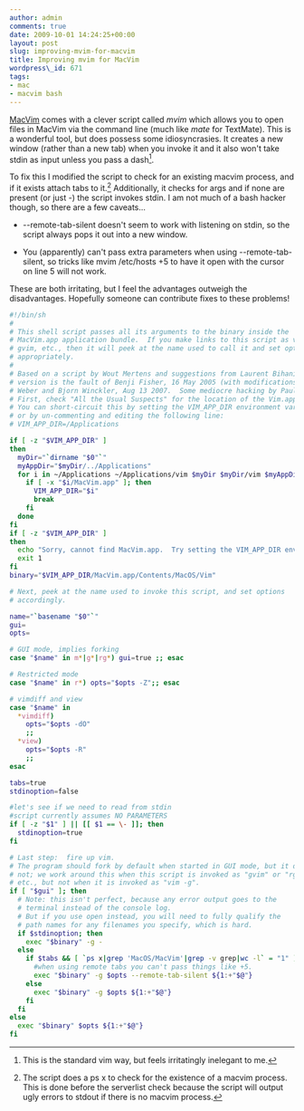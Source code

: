 ```yaml
---
author: admin
comments: true
date: 2009-10-01 14:24:25+00:00
layout: post
slug: improving-mvim-for-macvim
title: Improving mvim for MacVim
wordpress\_id: 671
tags:
- mac
- macvim bash
---
```


[MacVim](http://code.google.com/p/macvim/) comes with a clever script called _mvim_ which allows you to open files in MacVim via the command line (much like _mate_ for TextMate).  This is a wonderful tool, but does possess some idiosyncrasies.  It creates a new window (rather than a new tab) when you invoke it and it also won't take stdin as input unless you pass a dash[^1].

To fix this I modified the script to check for an existing macvim process, and if it exists attach tabs to it.[^2]  Additionally, it checks for args and if none are present (or just -) the script invokes stdin.  I am not much of a bash hacker though, so there are a few caveats...




  * --remote-tab-silent doesn't seem to work with listening on stdin, so the script always pops it out into a new window.


  * You (apparently) can't pass extra parameters when using --remote-tab-silent, so tricks like mvim /etc/hosts +5 to have it open with the cursor on line 5 will not work.


These are both irritating, but I feel the advantages outweigh the disadvantages.  Hopefully someone can contribute fixes to these problems!


```bash
#!/bin/sh
#
# This shell script passes all its arguments to the binary inside the
# MacVim.app application bundle.  If you make links to this script as view,
# gvim, etc., then it will peek at the name used to call it and set options
# appropriately.
#
# Based on a script by Wout Mertens and suggestions from Laurent Bihanic.  This
# version is the fault of Benji Fisher, 16 May 2005 (with modifications by Nico
# Weber and Bjorn Winckler, Aug 13 2007.  Some mediocre hacking by Paul Kehrer Sep 30 2009).
# First, check "All the Usual Suspects" for the location of the Vim.app bundle.
# You can short-circuit this by setting the VIM_APP_DIR environment variable
# or by un-commenting and editing the following line:
# VIM_APP_DIR=/Applications

if [ -z "$VIM_APP_DIR" ]
then
  myDir="`dirname "$0"`"
  myAppDir="$myDir/../Applications"
  for i in ~/Applications ~/Applications/vim $myDir $myDir/vim $myAppDir $myAppDir/vim /Applications /Applications/vim /Applications/Utilities /Applications/Utilities/vim; do
    if [ -x "$i/MacVim.app" ]; then
      VIM_APP_DIR="$i"
      break
    fi
  done
fi
if [ -z "$VIM_APP_DIR" ]
then
  echo "Sorry, cannot find MacVim.app.  Try setting the VIM_APP_DIR environment variable to the directory containing MacVim.app."
  exit 1
fi
binary="$VIM_APP_DIR/MacVim.app/Contents/MacOS/Vim"

# Next, peek at the name used to invoke this script, and set options
# accordingly.

name="`basename "$0"`"
gui=
opts=

# GUI mode, implies forking
case "$name" in m*|g*|rg*) gui=true ;; esac

# Restricted mode
case "$name" in r*) opts="$opts -Z";; esac

# vimdiff and view
case "$name" in
  *vimdiff)
    opts="$opts -dO"
    ;;
  *view)
    opts="$opts -R"
    ;;
esac

tabs=true
stdinoption=false

#let's see if we need to read from stdin
#script currently assumes NO PARAMETERS
if [ -z "$1" ] || [[ $1 == \- ]]; then
  stdinoption=true
fi

# Last step:  fire up vim.
# The program should fork by default when started in GUI mode, but it does
# not; we work around this when this script is invoked as "gvim" or "rgview"
# etc., but not when it is invoked as "vim -g".
if [ "$gui" ]; then
  # Note: this isn't perfect, because any error output goes to the
  # terminal instead of the console log.
  # But if you use open instead, you will need to fully qualify the
  # path names for any filenames you specify, which is hard.
  if $stdinoption; then
    exec "$binary" -g -
  else
    if $tabs && [ `ps x|grep 'MacOS/MacVim'|grep -v grep|wc -l` = "1" ] && [[ `$binary --serverlist` = "VIM" ]]; then
      #when using remote tabs you can't pass things like +5.
      exec "$binary" -g $opts --remote-tab-silent ${1:+"$@"}
    else
      exec "$binary" -g $opts ${1:+"$@"}
    fi
  fi
else
  exec "$binary" $opts ${1:+"$@"}
fi
```

[^1]: This is the standard vim way, but feels irritatingly inelegant to me.

[^2]: The script does a ps x to check for the existence of a macvim process.  This is done before the serverlist check because the script will output ugly errors to stdout if there is no macvim process.
